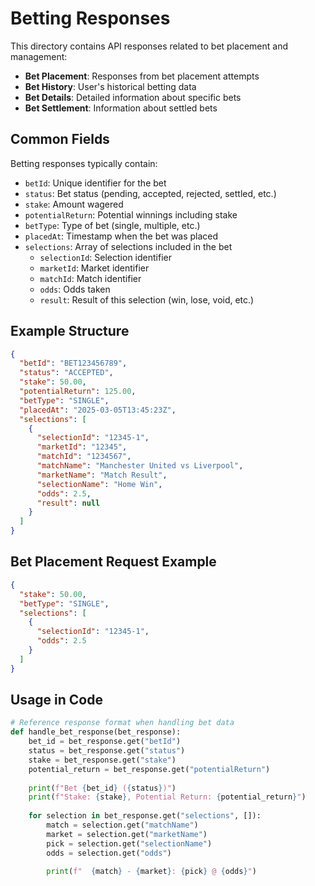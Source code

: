 # Betting Responses

This directory contains API responses related to bet placement and management:

- **Bet Placement**: Responses from bet placement attempts
- **Bet History**: User's historical betting data
- **Bet Details**: Detailed information about specific bets
- **Bet Settlement**: Information about settled bets

## Common Fields

Betting responses typically contain:

- `betId`: Unique identifier for the bet
- `status`: Bet status (pending, accepted, rejected, settled, etc.)
- `stake`: Amount wagered
- `potentialReturn`: Potential winnings including stake
- `betType`: Type of bet (single, multiple, etc.)
- `placedAt`: Timestamp when the bet was placed
- `selections`: Array of selections included in the bet
  - `selectionId`: Selection identifier
  - `marketId`: Market identifier
  - `matchId`: Match identifier
  - `odds`: Odds taken
  - `result`: Result of this selection (win, lose, void, etc.)

## Example Structure

```json
{
  "betId": "BET123456789",
  "status": "ACCEPTED",
  "stake": 50.00,
  "potentialReturn": 125.00,
  "betType": "SINGLE",
  "placedAt": "2025-03-05T13:45:23Z",
  "selections": [
    {
      "selectionId": "12345-1",
      "marketId": "12345",
      "matchId": "1234567",
      "matchName": "Manchester United vs Liverpool",
      "marketName": "Match Result",
      "selectionName": "Home Win",
      "odds": 2.5,
      "result": null
    }
  ]
}
```

## Bet Placement Request Example

```json
{
  "stake": 50.00,
  "betType": "SINGLE",
  "selections": [
    {
      "selectionId": "12345-1",
      "odds": 2.5
    }
  ]
}
```

## Usage in Code

```python
# Reference response format when handling bet data
def handle_bet_response(bet_response):
    bet_id = bet_response.get("betId")
    status = bet_response.get("status")
    stake = bet_response.get("stake")
    potential_return = bet_response.get("potentialReturn")
    
    print(f"Bet {bet_id} ({status})")
    print(f"Stake: {stake}, Potential Return: {potential_return}")
    
    for selection in bet_response.get("selections", []):
        match = selection.get("matchName")
        market = selection.get("marketName")
        pick = selection.get("selectionName")
        odds = selection.get("odds")
        
        print(f"  {match} - {market}: {pick} @ {odds}")
```
